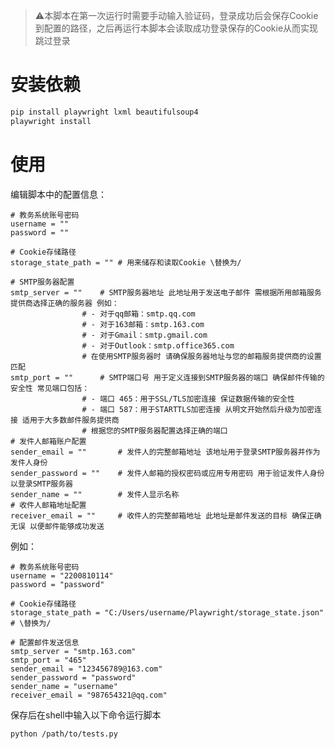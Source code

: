 > ⚠️本脚本在第一次运行时需要手动输入验证码，登录成功后会保存Cookie到配置的路径，之后再运行本脚本会读取成功登录保存的Cookie从而实现跳过登录
# 安装依赖
```bash
pip install playwright lxml beautifulsoup4
playwright install
```
# 使用
编辑脚本中的配置信息：

    # 教务系统账号密码
    username = ""
    password = ""

    # Cookie存储路径
    storage_state_path = "" # 用来储存和读取Cookie \替换为/

    # SMTP服务器配置
    smtp_server = ""    # SMTP服务器地址 此地址用于发送电子邮件 需根据所用邮箱服务提供商选择正确的服务器 例如：
                    # - 对于qq邮箱：smtp.qq.com
                    # - 对于163邮箱：smtp.163.com
                    # - 对于Gmail：smtp.gmail.com
                    # - 对于Outlook：smtp.office365.com
                    # 在使用SMTP服务器时 请确保服务器地址与您的邮箱服务提供商的设置匹配
    smtp_port = ""      # SMTP端口号 用于定义连接到SMTP服务器的端口 确保邮件传输的安全性 常见端口包括：
                    # - 端口 465：用于SSL/TLS加密连接 保证数据传输的安全性
                    # - 端口 587：用于STARTTLS加密连接 从明文开始然后升级为加密连接 适用于大多数邮件服务提供商
                    # 根据您的SMTP服务器配置选择正确的端口
    # 发件人邮箱账户配置
    sender_email = ""       # 发件人的完整邮箱地址 该地址用于登录SMTP服务器并作为发件人身份
    sender_password = ""    # 发件人邮箱的授权密码或应用专用密码 用于验证发件人身份以登录SMTP服务器
    sender_name = ""        # 发件人显示名称
    # 收件人邮箱地址配置
    receiver_email = ""     # 收件人的完整邮箱地址 此地址是邮件发送的目标 确保正确无误 以便邮件能够成功发送

例如：

    # 教务系统账号密码
    username = "2200810114"
    password = "password"

    # Cookie存储路径
    storage_state_path = "C:/Users/username/Playwright/storage_state.json" # \替换为/

    # 配置邮件发送信息
    smtp_server = "smtp.163.com"
    smtp_port = "465"
    sender_email = "123456789@163.com"
    sender_password = "password"
    sender_name = "username"
    receiver_email = "987654321@qq.com"

保存后在shell中输入以下命令运行脚本
```bash
python /path/to/tests.py
```
